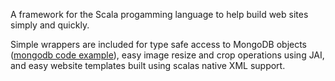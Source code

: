 A framework for the Scala progamming language to help build web sites simply and quickly.

Simple wrappers are included for type safe access to MongoDB objects ([mongodb code example](MongoExample.md)), easy image resize and crop operations using JAI, and easy website templates built using scalas native XML support.